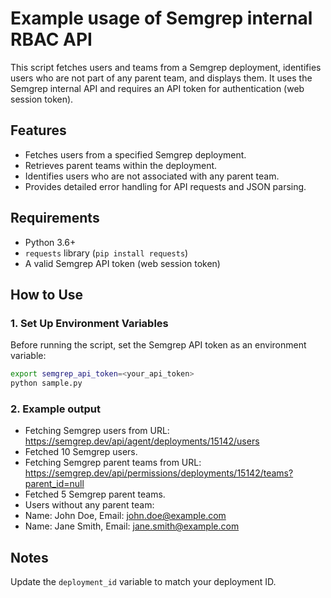 # Example usage of Semgrep internal RBAC API 

This script fetches users and teams from a Semgrep deployment, 
identifies users who are not part of any parent team, and displays them. 
It uses the Semgrep internal API and requires an API token for authentication (web session token).

## Features

- Fetches users from a specified Semgrep deployment.
- Retrieves parent teams within the deployment.
- Identifies users who are not associated with any parent team.
- Provides detailed error handling for API requests and JSON parsing.

## Requirements

- Python 3.6+
- `requests` library (`pip install requests`)
- A valid Semgrep API token (web session token)

## How to Use

### 1. Set Up Environment Variables
Before running the script, set the Semgrep API token as an environment variable:

```bash
export semgrep_api_token=<your_api_token>
python sample.py
```

### 2. Example output
* Fetching Semgrep users from URL: https://semgrep.dev/api/agent/deployments/15142/users
* Fetched 10 Semgrep users.
* Fetching Semgrep parent teams from URL: https://semgrep.dev/api/permissions/deployments/15142/teams?parent_id=null
* Fetched 5 Semgrep parent teams.
* Users without any parent team:
* Name: John Doe, Email: john.doe@example.com
* Name: Jane Smith, Email: jane.smith@example.com

## Notes
Update the `deployment_id` variable to match your deployment ID.

